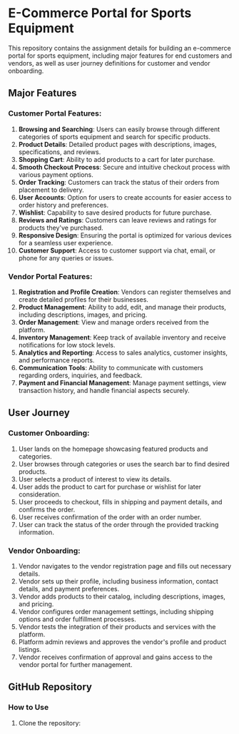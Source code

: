# E-Commerce Portal for Sports Equipment

This repository contains the assignment details for building an e-commerce portal for sports equipment, including major features for end customers and vendors, as well as user journey definitions for customer and vendor onboarding.

## Major Features

### Customer Portal Features:
1. **Browsing and Searching**: Users can easily browse through different categories of sports equipment and search for specific products.
2. **Product Details**: Detailed product pages with descriptions, images, specifications, and reviews.
3. **Shopping Cart**: Ability to add products to a cart for later purchase.
4. **Smooth Checkout Process**: Secure and intuitive checkout process with various payment options.
5. **Order Tracking**: Customers can track the status of their orders from placement to delivery.
6. **User Accounts**: Option for users to create accounts for easier access to order history and preferences.
7. **Wishlist**: Capability to save desired products for future purchase.
8. **Reviews and Ratings**: Customers can leave reviews and ratings for products they've purchased.
9. **Responsive Design**: Ensuring the portal is optimized for various devices for a seamless user experience.
10. **Customer Support**: Access to customer support via chat, email, or phone for any queries or issues.

### Vendor Portal Features:
1. **Registration and Profile Creation**: Vendors can register themselves and create detailed profiles for their businesses.
2. **Product Management**: Ability to add, edit, and manage their products, including descriptions, images, and pricing.
3. **Order Management**: View and manage orders received from the platform.
4. **Inventory Management**: Keep track of available inventory and receive notifications for low stock levels.
5. **Analytics and Reporting**: Access to sales analytics, customer insights, and performance reports.
6. **Communication Tools**: Ability to communicate with customers regarding orders, inquiries, and feedback.
7. **Payment and Financial Management**: Manage payment settings, view transaction history, and handle financial aspects securely.

## User Journey

### Customer Onboarding:
1. User lands on the homepage showcasing featured products and categories.
2. User browses through categories or uses the search bar to find desired products.
3. User selects a product of interest to view its details.
4. User adds the product to cart for purchase or wishlist for later consideration.
5. User proceeds to checkout, fills in shipping and payment details, and confirms the order.
6. User receives confirmation of the order with an order number.
7. User can track the status of the order through the provided tracking information.

### Vendor Onboarding:
1. Vendor navigates to the vendor registration page and fills out necessary details.
2. Vendor sets up their profile, including business information, contact details, and payment preferences.
3. Vendor adds products to their catalog, including descriptions, images, and pricing.
4. Vendor configures order management settings, including shipping options and order fulfillment processes.
5. Vendor tests the integration of their products and services with the platform.
6. Platform admin reviews and approves the vendor's profile and product listings.
7. Vendor receives confirmation of approval and gains access to the vendor portal for further management.

## GitHub Repository

### How to Use

1. Clone the repository:
